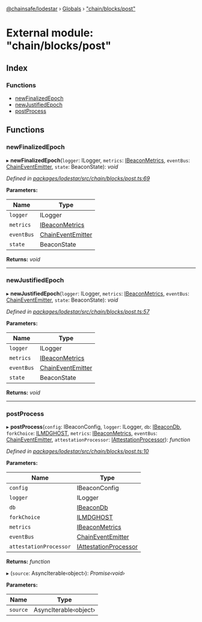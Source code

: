 [@chainsafe/lodestar](../README.md) › [Globals](../globals.md) › ["chain/blocks/post"](_chain_blocks_post_.md)

# External module: "chain/blocks/post"

## Index

### Functions

* [newFinalizedEpoch](_chain_blocks_post_.md#newfinalizedepoch)
* [newJustifiedEpoch](_chain_blocks_post_.md#newjustifiedepoch)
* [postProcess](_chain_blocks_post_.md#postprocess)

## Functions

###  newFinalizedEpoch

▸ **newFinalizedEpoch**(`logger`: ILogger, `metrics`: [IBeaconMetrics](../interfaces/_metrics_interface_.ibeaconmetrics.md), `eventBus`: [ChainEventEmitter](_chain_interface_.md#chaineventemitter), `state`: BeaconState): *void*

*Defined in [packages/lodestar/src/chain/blocks/post.ts:69](https://github.com/ChainSafe/lodestar/blob/439c48cac/packages/lodestar/src/chain/blocks/post.ts#L69)*

**Parameters:**

Name | Type |
------ | ------ |
`logger` | ILogger |
`metrics` | [IBeaconMetrics](../interfaces/_metrics_interface_.ibeaconmetrics.md) |
`eventBus` | [ChainEventEmitter](_chain_interface_.md#chaineventemitter) |
`state` | BeaconState |

**Returns:** *void*

___

###  newJustifiedEpoch

▸ **newJustifiedEpoch**(`logger`: ILogger, `metrics`: [IBeaconMetrics](../interfaces/_metrics_interface_.ibeaconmetrics.md), `eventBus`: [ChainEventEmitter](_chain_interface_.md#chaineventemitter), `state`: BeaconState): *void*

*Defined in [packages/lodestar/src/chain/blocks/post.ts:57](https://github.com/ChainSafe/lodestar/blob/439c48cac/packages/lodestar/src/chain/blocks/post.ts#L57)*

**Parameters:**

Name | Type |
------ | ------ |
`logger` | ILogger |
`metrics` | [IBeaconMetrics](../interfaces/_metrics_interface_.ibeaconmetrics.md) |
`eventBus` | [ChainEventEmitter](_chain_interface_.md#chaineventemitter) |
`state` | BeaconState |

**Returns:** *void*

___

###  postProcess

▸ **postProcess**(`config`: IBeaconConfig, `logger`: ILogger, `db`: [IBeaconDb](../interfaces/_db_api_beacon_interface_.ibeacondb.md), `forkChoice`: [ILMDGHOST](../interfaces/_chain_forkchoice_interface_.ilmdghost.md), `metrics`: [IBeaconMetrics](../interfaces/_metrics_interface_.ibeaconmetrics.md), `eventBus`: [ChainEventEmitter](_chain_interface_.md#chaineventemitter), `attestationProcessor`: [IAttestationProcessor](../interfaces/_chain_interface_.iattestationprocessor.md)): *function*

*Defined in [packages/lodestar/src/chain/blocks/post.ts:10](https://github.com/ChainSafe/lodestar/blob/439c48cac/packages/lodestar/src/chain/blocks/post.ts#L10)*

**Parameters:**

Name | Type |
------ | ------ |
`config` | IBeaconConfig |
`logger` | ILogger |
`db` | [IBeaconDb](../interfaces/_db_api_beacon_interface_.ibeacondb.md) |
`forkChoice` | [ILMDGHOST](../interfaces/_chain_forkchoice_interface_.ilmdghost.md) |
`metrics` | [IBeaconMetrics](../interfaces/_metrics_interface_.ibeaconmetrics.md) |
`eventBus` | [ChainEventEmitter](_chain_interface_.md#chaineventemitter) |
`attestationProcessor` | [IAttestationProcessor](../interfaces/_chain_interface_.iattestationprocessor.md) |

**Returns:** *function*

▸ (`source`: AsyncIterable‹object›): *Promise‹void›*

**Parameters:**

Name | Type |
------ | ------ |
`source` | AsyncIterable‹object› |
